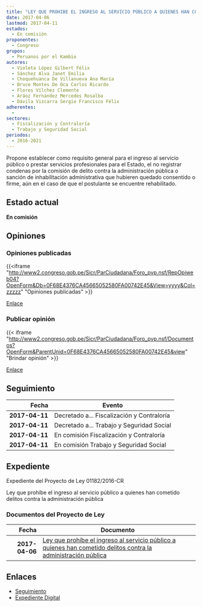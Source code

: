 ```yaml
---
title: "LEY QUE PROHIBE EL INGRESO AL SERVICIO PÚBLICO A QUIENES HAN COMETIDO DELITOS CONTRA LA ADMINISTRACIÓN PÚBLICA"
date: 2017-04-06
lastmod: 2017-04-11
estados: 
  - En comisión
proponentes: 
  - Congreso
grupos: 
  - Peruanos por el Kambio
autores: 
  - Violeta López Gilbert Félix
  - Sánchez Alva Janet Emilia
  - Choquehuanca De Villanueva Ana María
  - Bruce Montes De Oca Carlos Ricardo
  - Flores Vílchez Clemente
  - Aráoz Fernández Mercedes Rosalba
  - Dávila Vizcarra Sergio Francisco Félix
adherentes: 
  - 
sectores: 
  - Fiscalización y Contraloría
  - Trabajo y Seguridad Social
periodos: 
  - 2016-2021
---
```


Propone establecer como requisito general para el ingreso al servicio público o prestar servicios profesionales para el Estado, el no registrar condenas por la comisión de delito contra la administración pública o sanción de inhabilitación administrativa que hubieren quedado consentido o firme, aún en el caso de que el postulante se encuentre rehabilitado.


## Estado actual

**En comisión**

## Opiniones

### Opiniones publicadas

{{<iframe "http://www2.congreso.gob.pe/Sicr/ParCiudadana/Foro_pvp.nsf/RepOpiweb04?OpenForm&Db=0F68E4376CA45665052580FA00742E45&View=yyyy&Col=zzzzz" "Opiniones publicadas" >}}

[Enlace](http://www2.congreso.gob.pe/Sicr/ParCiudadana/Foro_pvp.nsf/RepOpiweb04?OpenForm&Db=0F68E4376CA45665052580FA00742E45&View=yyyy&Col=zzzzz)
### Publicar opinión

{{< iframe "http://www2.congreso.gob.pe/Sicr/ParCiudadana/Foro_pvp.nsf/Documentos?OpenForm&ParentUnid=0F68E4376CA45665052580FA00742E45&view" "Brindar opinión" >}}

[Enlace](http://www2.congreso.gob.pe/Sicr/ParCiudadana/Foro_pvp.nsf/Documentos?OpenForm&ParentUnid=0F68E4376CA45665052580FA00742E45&view)

## Seguimiento

| Fecha | Evento |
|------:|--------|
| **2017-04-11** | Decretado a... Fiscalización y Contraloría|
| **2017-04-11** | Decretado a... Trabajo y Seguridad Social|
| **2017-04-11** | En comisión Fiscalización y Contraloría|
| **2017-04-11** | En comisión Trabajo y Seguridad Social|


## Expediente

Expediente del Proyecto de Ley 01182/2016-CR

Ley que prohíbe el ingreso al servicio público a quienes han cometido delitos contra la administración pública


### Documentos del Proyecto de Ley

| Fecha | Documento |
|------:|--------|
| **2017-04-06** | [Ley que prohíbe el ingreso al servicio público a quienes han cometido delitos contra la administración pública](http://www.leyes.congreso.gob.pe/Documentos/2016_2021/Proyectos_de_Ley_y_de_Resoluciones_Legislativas/PL0118220170406..pdf) |

## Enlaces 

- [Seguimiento](http://www2.congreso.gob.pe/Sicr/TraDocEstProc/CLProLey2016.nsf/f7fff46988ca05b1052578e100829cc7/e7218ba97d44c3a0052580fa007f786d?OpenDocument)
- [Expediente Digital](http://www2.congreso.gob.pehttp://www2.congreso.gob.pe/Sicr/TraDocEstProc/CLProLey2016.nsf/f7fff46988ca05b1052578e100829cc7/e7218ba97d44c3a0052580fa007f786d?OpenDocument&Click=05257FB7005EB655.eb71d0cf91d8294e05256cdf006b5706/$Body/0.1C6C)
